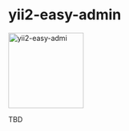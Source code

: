 # yii2-easy-admin

<img src="http://p8zgoiifd.bkt.clouddn.com/logo-easy-admin.png" alt="yii2-easy-admi" width="150" height="150"/>

TBD
